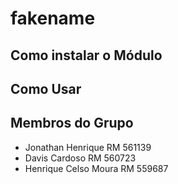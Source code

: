 ﻿# fakename
## Como instalar o Módulo
## Como Usar
## Membros do Grupo
- Jonathan Henrique RM 561139
- Davis Cardoso RM 560723
- Henrique Celso Moura RM 559687
